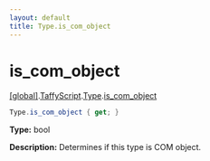 ```yaml
---
layout: default
title: Type.is_com_object
---
```


# is_com_object

[\[global\]]({{site.baseurl}}/docs/).[TaffyScript]({{site.baseurl}}/docs/TaffyScript/).[Type]({{site.baseurl}}/docs/TaffyScript/Type/).[is_com_object]({{site.baseurl}}/docs/TaffyScript/Type/is_com_object/)

```cs
Type.is_com_object { get; }
```

**Type:** bool

**Description:** Determines if this type is COM object.
